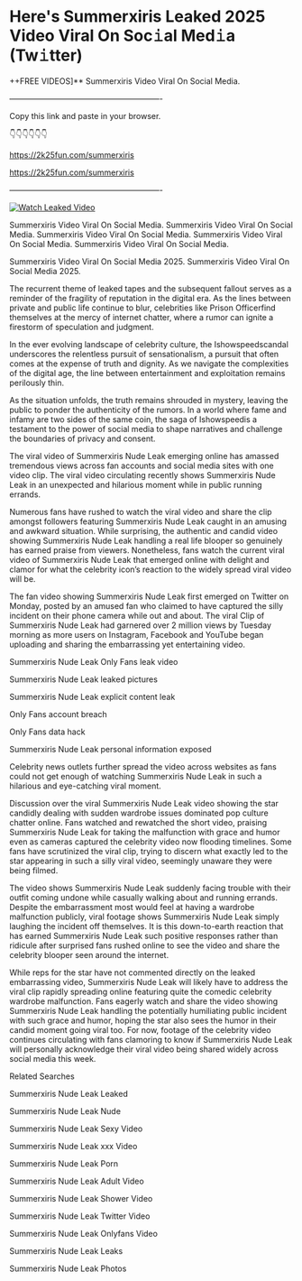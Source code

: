 # Here's Summerxiris Leaked 2025 Video Viral On Soc𝚒al Med𝚒a (Tw𝚒tter)

++FREE VIDEOS]** Summerxiris Video Viral On Social Media.

———————————————————-

Copy this link and paste in your browser.

👇👇👇👇👇👇

https://2k25fun.com/summerxiris

https://2k25fun.com/summerxiris

———————————————————-

[![Watch Leaked Video](https://miro.medium.com/v2/resize:fit:828/format:webp/1*cilzJN44JGOrTw9NJCrNHA.gif "Watch Leaked Video")](https://2k25fun.com/summerxiris)

Summerxiris Video Viral On Social Media. Summerxiris Video Viral On Social Media. Summerxiris Video Viral On Social Media. Summerxiris Video Viral On Social Media. Summerxiris Video Viral On Social Media.

Summerxiris Video Viral On Social Media 2025. Summerxiris Video Viral On Social Media 2025.

The recurrent theme of leaked tapes and the subsequent fallout serves as a reminder of the fragility of reputation in the digital era. As the lines between private and public life continue to blur, celebrities like Prison Officerfind themselves at the mercy of internet chatter, where a rumor can ignite a firestorm of speculation and judgment.

In the ever evolving landscape of celebrity culture, the Ishowspeedscandal underscores the relentless pursuit of sensationalism, a pursuit that often comes at the expense of truth and dignity. As we navigate the complexities of the digital age, the line between entertainment and exploitation remains perilously thin.

As the situation unfolds, the truth remains shrouded in mystery, leaving the public to ponder the authenticity of the rumors. In a world where fame and infamy are two sides of the same coin, the saga of Ishowspeedis a testament to the power of social media to shape narratives and challenge the boundaries of privacy and consent.

The viral video of Summerxiris Nude Leak emerging online has amassed tremendous views across fan accounts and social media sites with one video clip. The viral video circulating recently shows Summerxiris Nude Leak in an unexpected and hilarious moment while in public running errands.

Numerous fans have rushed to watch the viral video and share the clip amongst followers featuring Summerxiris Nude Leak caught in an amusing and awkward situation. While surprising, the authentic and candid video showing Summerxiris Nude Leak handling a real life blooper so genuinely has earned praise from viewers. Nonetheless, fans watch the current viral video of Summerxiris Nude Leak that emerged online with delight and clamor for what the celebrity icon’s reaction to the widely spread viral video will be.

The fan video showing Summerxiris Nude Leak first emerged on Twitter on Monday, posted by an amused fan who claimed to have captured the silly incident on their phone camera while out and about. The viral Clip of Summerxiris Nude Leak had garnered over 2 million views by Tuesday morning as more users on Instagram, Facebook and YouTube began uploading and sharing the embarrassing yet entertaining video.

Summerxiris Nude Leak Only Fans leak video

Summerxiris Nude Leak leaked pictures

Summerxiris Nude Leak explicit content leak

Only Fans account breach

Only Fans data hack

Summerxiris Nude Leak personal information exposed

Celebrity news outlets further spread the video across websites as fans could not get enough of watching Summerxiris Nude Leak in such a hilarious and eye-catching viral moment.

Discussion over the viral Summerxiris Nude Leak video showing the star candidly dealing with sudden wardrobe issues dominated pop culture chatter online. Fans watched and rewatched the short video, praising Summerxiris Nude Leak for taking the malfunction with grace and humor even as cameras captured the celebrity video now flooding timelines. Some fans have scrutinized the viral clip, trying to discern what exactly led to the star appearing in such a silly viral video, seemingly unaware they were being filmed.

The video shows Summerxiris Nude Leak suddenly facing trouble with their outfit coming undone while casually walking about and running errands. Despite the embarrassment most would feel at having a wardrobe malfunction publicly, viral footage shows Summerxiris Nude Leak simply laughing the incident off themselves. It is this down-to-earth reaction that has earned Summerxiris Nude Leak such positive responses rather than ridicule after surprised fans rushed online to see the video and share the celebrity blooper seen around the internet.

While reps for the star have not commented directly on the leaked embarrassing video, Summerxiris Nude Leak will likely have to address the viral clip rapidly spreading online featuring quite the comedic celebrity wardrobe malfunction. Fans eagerly watch and share the video showing Summerxiris Nude Leak handling the potentially humiliating public incident with such grace and humor, hoping the star also sees the humor in their candid moment going viral too. For now, footage of the celebrity video continues circulating with fans clamoring to know if Summerxiris Nude Leak will personally acknowledge their viral video being shared widely across social media this week.

Related Searches

Summerxiris Nude Leak Leaked

Summerxiris Nude Leak Nude

Summerxiris Nude Leak Sexy Video

Summerxiris Nude Leak xxx Video

Summerxiris Nude Leak Porn

Summerxiris Nude Leak Adult Video

Summerxiris Nude Leak Shower Video

Summerxiris Nude Leak Twitter Video

Summerxiris Nude Leak Onlyfans Video

Summerxiris Nude Leak Leaks

Summerxiris Nude Leak Photos
